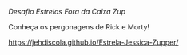 *Desafio Estrelas Fora da Caixa Zup*

Conheça os pergonagens de Rick e Morty!

https://jehdiscola.github.io/Estrela-Jessica-Zupper/



